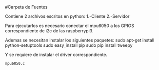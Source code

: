 #Carpeta de Fuentes

Contiene 2 archivos escritos en python:
	1.-Cliente
	2.-Servidor

Para ejecutarlos es necesario conectar el mpu6050 a los GPIOS correspondiente de i2c de las raspberrypi3.

Ademas se necesitan instalar los siguientes paquetes:
	sudo apt-get install python-setuptools 
	sudo easy_install pip
	sudo pip install tweepy

Y se requiere de instalar el driver correspondiente.

	mpu6050.c



